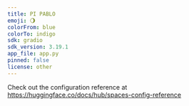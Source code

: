 ```yaml
---
title: PI PABLO
emoji: 🌖
colorFrom: blue
colorTo: indigo
sdk: gradio
sdk_version: 3.19.1
app_file: app.py
pinned: false
license: other
---
```


Check out the configuration reference at https://huggingface.co/docs/hub/spaces-config-reference
